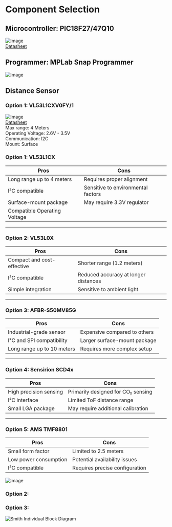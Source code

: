 # Component Selection
## Microcontroller: PIC18F27/47Q10
![image](https://github.com/user-attachments/assets/75a595da-e7bf-443a-b91f-c7affd50d812) <br>
[Datasheet](https://arizonastateu-my.sharepoint.com/:b:/g/personal/jasmi157_sundevils_asu_edu/EY412CZrEBFCm1RPcBUdK0ABFQC27qYPnXhWjqNXUzvurw?e=bMb4OQ) <br>

## Programmer: MPLab Snap Programmer 
![image](https://github.com/user-attachments/assets/1ad9faf8-0440-4068-9b8d-6f026b02ac68)

## Distance Sensor
### Option 1: VL53L1CXV0FY/1
![image](https://github.com/user-attachments/assets/22add513-4aa3-4a45-926c-3bb4cddefcbf) <br>
[Datasheet](https://arizonastateu-my.sharepoint.com/:b:/g/personal/jasmi157_sundevils_asu_edu/EbF6q-VkyolOulMk80JgWMkB3oZ_hcvkSHapQ7gW-guFWQ?e=OiwQhq "Datasheet Link") <br>
Max range: 4 Meters <br>
Operating Voltage: 2.6V - 3.5V <br>
Communication: I2C <br>
Mount: Surface <br>
### **Option 1: VL53L1CX**
| **Pros**                   | **Cons**                   |
|----------------------------|-----------------------------|
| Long range up to 4 meters   | Requires proper alignment   |
| I²C compatible              | Sensitive to environmental factors |
| Surface-mount package       | May require 3.3V regulator  |
| Compatible Operating Voltage|

---

### **Option 2: VL53L0X**
| **Pros**                   | **Cons**                   |
|----------------------------|-----------------------------|
| Compact and cost-effective  | Shorter range (1.2 meters)  |
| I²C compatible              | Reduced accuracy at longer distances |
| Simple integration          | Sensitive to ambient light  |

---

### **Option 3: AFBR-S50MV85G**
| **Pros**                   | **Cons**                   |
|----------------------------|-----------------------------|
| Industrial-grade sensor     | Expensive compared to others |
| I²C and SPI compatibility   | Larger surface-mount package |
| Long range up to 10 meters  | Requires more complex setup |

---

### **Option 4: Sensirion SCD4x**
| **Pros**                   | **Cons**                   |
|----------------------------|-----------------------------|
| High precision sensing      | Primarily designed for CO₂ sensing |
| I²C interface               | Limited ToF distance range  |
| Small LGA package           | May require additional calibration |

---

### **Option 5: AMS TMF8801**
| **Pros**                   | **Cons**                   |
|----------------------------|-----------------------------|
| Small form factor           | Limited to 2.5 meters       |
| Low power consumption       | Potential availability issues |
| I²C compatible              | Requires precise configuration |


![image](https://github.com/user-attachments/assets/c8e1a7ac-492f-433f-a816-04dea4397ca5)

### Option 2:
### Option 3: 

 


![Smith Individual Block Diagram](https://github.com/user-attachments/assets/205f7cd8-9876-49a6-9849-721d542834f1)
